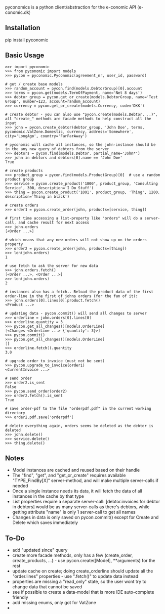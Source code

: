 pyconomics is a python client/abstraction for the e-conomic API (e-conomic.dk)


Installation
------------

pip install pyconomic


Basic Usage
-----------


    >>> import pyconomic
    >>> from pyconomic import models
    >>> pycon = pyconomic.Pyconomic(agreement_nr, user_id, password)

    # get / create base models
    >>> random_account = pycon.find(models.DebtorGroup)[0].account
    >>> terms = pycon.get(models.TermOfPayment, name='Net 8 days')
    >>> debtor_group = pycon.get_or_create(models.DebtorGroup, name='Test Group', number=123, account=random_account)
    >>> currency = pycon.get_or_create(models.Currency, code='DKK')

    # create debtor - you can also use "pycon.create(models.Debtor, ..)", all "create_" methods are facade methods to help construct all the input
    >>> john = pycon.create_debtor(debtor_group, 'John Doe', terms, pyconomic.VatZone.Domestic, currency, address='Somewhere', city='LongAgo', country='FarFarAway')

    # pyconomic will cache all instances, so the john-instance should be in the any new query of debtors from the server
    >>> debtors = pycon.find(models.Debtor, partial_name='John*')
    >>> john in debtors and debtors[0].name == 'John Doe'
    True

    # create products
    >>> product_group = pycon.find(models.ProductGroup)[0]  # use a random product group
    >>> service = pycon.create_product('1000', product_group, 'Consulting Service', 300, description='I Do Stuff')
    >>> thing = pycon.create_product('1001', product_group, 'Thing', 1200, description='Thing in black')

    # create orders
    >>> order1 = pycon.create_order(john, products=[service, thing])

    # first time accessing a list-property like "orders" will do a server-call, and cache result for next access
    >>> john.orders
    [<Order ...>]

    # which means that any new orders will not show up on the orders property
    >>> order2 = pycon.create_order(john, products=[thing])
    >>> len(john.orders)
    1

    # use fetch to ask the server for new data
    >>> john.orders.fetch()
    [<Order ...>, <Order ...>]
    >>> len(john.orders)
    2

    # instances also has a fetch.. Reload the product data of the first order-line in the first of johns orders (for the fun of it):
    >>> john.orders[0].lines[0].product.fetch()
    <Product ...>

    # updating data - pycon.commit() will send all changes to server
    >>> orderline = john.orders[0].lines[0]
    >>> orderline.quantity = 3
    >>> pycon.get_all_changes()[models.OrderLine]
    [<Changes <OrderLine ...> {'quantity': 3}>]
    >>> pycon.commit()
    >>> pycon.get_all_changes()[models.OrderLine]
    []
    >>> orderline.fetch().quantity
    3.0

    # upgrade order to invoice (must not be sent)
    >>> pycon.upgrade_to_invoice(order1)
    <CurrentInvoice ...>

    # send order
    >>> order2.is_sent
    False
    >>> pycon.send_order(order2)
    >>> order2.fetch().is_sent
    True

    # save order-pdf to the file "orderpdf.pdf" in the current working directory
    >>> order2.pdf.save('orderpdf')

    # delete everything again, orders seems be deleted as the debtor is deleted
    >>> john.delete()
    >>> service.delete()
    >>> thing.delete()


Notes
-----

* Model instances are cached and reused based on their handle
* The "find", "get", and "get_or_create" requires available "TYPE_FindBy[X]" server-method, and will make multiple server-calls if needed
* Once a single instance needs its data, it will fetch the data of all instances in the cache by that type
* List properties require a separate server-call:
   [debtor.invoices for debtor in debtors] would be as many server-calls as there's debtors, while getting attribute "name" is only 1 server-call to get all names
* Changes in data is only saved on pycon.commit() except for Create and Delete which saves immediately

To-Do
-----

* add "updated since" query
* create more facade methods, only has a few (create_order, create_products, ...) - use pycon.create([Model], **arguments) for the rest
* update cache on create; doing create_orderline should update all the "order.lines" properties - use ".fetch()" to update data instead
* properties are missing a "read_only" state, so the user wont try to change data that cannot be saved
* see if possible to create a data-model that is more IDE auto-complete friendly
* add missing enums, only got for VatZone
*